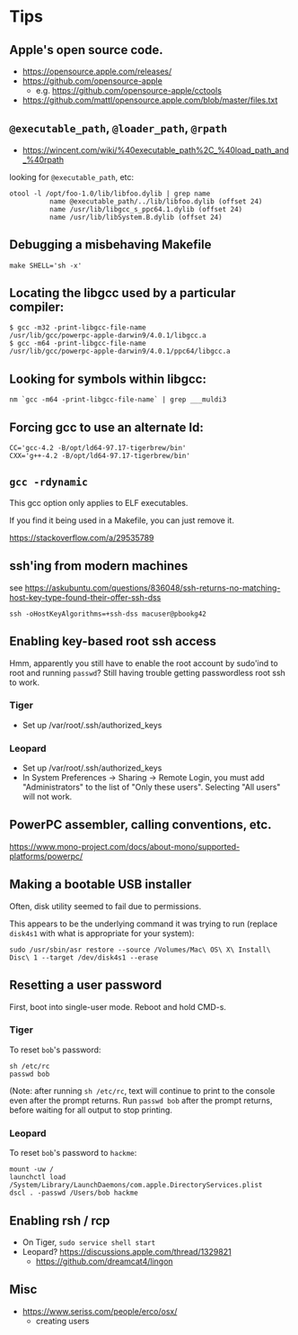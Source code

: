 # Tips


## Apple's open source code.

- https://opensource.apple.com/releases/
- https://github.com/opensource-apple
  - e.g. https://github.com/opensource-apple/cctools
- https://github.com/mattl/opensource.apple.com/blob/master/files.txt


## `@executable_path`, `@loader_path`, `@rpath`

- https://wincent.com/wiki/%40executable_path%2C_%40load_path_and_%40rpath

looking for `@executable_path`, etc:

```
otool -l /opt/foo-1.0/lib/libfoo.dylib | grep name
          name @executable_path/../lib/libfoo.dylib (offset 24)
          name /usr/lib/libgcc_s_ppc64.1.dylib (offset 24)
          name /usr/lib/libSystem.B.dylib (offset 24)
```


## Debugging a misbehaving Makefile

```
make SHELL='sh -x'
```


## Locating the libgcc used by a particular compiler:

```
$ gcc -m32 -print-libgcc-file-name
/usr/lib/gcc/powerpc-apple-darwin9/4.0.1/libgcc.a
$ gcc -m64 -print-libgcc-file-name
/usr/lib/gcc/powerpc-apple-darwin9/4.0.1/ppc64/libgcc.a
```


## Looking for symbols within libgcc:

```
nm `gcc -m64 -print-libgcc-file-name` | grep ___muldi3
```


## Forcing gcc to use an alternate ld:

```
CC='gcc-4.2 -B/opt/ld64-97.17-tigerbrew/bin'
CXX='g++-4.2 -B/opt/ld64-97.17-tigerbrew/bin'
```


## `gcc -rdynamic`

This gcc option only applies to ELF executables.

If you find it being used in a Makefile, you can just remove it.

https://stackoverflow.com/a/29535789


## ssh'ing from modern machines

see https://askubuntu.com/questions/836048/ssh-returns-no-matching-host-key-type-found-their-offer-ssh-dss

```
ssh -oHostKeyAlgorithms=+ssh-dss macuser@pbookg42
```


## Enabling key-based root ssh access

Hmm, apparently you still have to enable the root account by sudo'ind to root and running `passwd`?  Still having trouble getting passwordless root ssh to work.

### Tiger

- Set up /var/root/.ssh/authorized_keys

### Leopard

- Set up /var/root/.ssh/authorized_keys
- In System Preferences -> Sharing -> Remote Login, you must add "Administrators" to the list of "Only these users".  Selecting "All users" will not work.


## PowerPC assembler, calling conventions, etc.

https://www.mono-project.com/docs/about-mono/supported-platforms/powerpc/


## Making a bootable USB installer

Often, disk utility seemed to fail due to permissions.

This appears to be the underlying command it was trying to run (replace `disk4s1` with what is appropriate for your system):

```
sudo /usr/sbin/asr restore --source /Volumes/Mac\ OS\ X\ Install\ Disc\ 1 --target /dev/disk4s1 --erase
```


## Resetting a user password

First, boot into single-user mode.  Reboot and hold CMD-s.

### Tiger

To reset `bob`'s password:

```
sh /etc/rc
passwd bob
```

(Note: after running `sh /etc/rc`, text will continue to print to the console even after the prompt returns.
Run `passwd bob` after the prompt returns, before waiting for all output to stop printing.

### Leopard

To reset `bob`'s password to `hackme`:

```
mount -uw /
launchctl load /System/Library/LaunchDaemons/com.apple.DirectoryServices.plist
dscl . -passwd /Users/bob hackme
```

## Enabling rsh / rcp

- On Tiger, `sudo service shell start`
- Leopard? https://discussions.apple.com/thread/1329821
  - https://github.com/dreamcat4/lingon


## Misc

- https://www.seriss.com/people/erco/osx/
  - creating users


